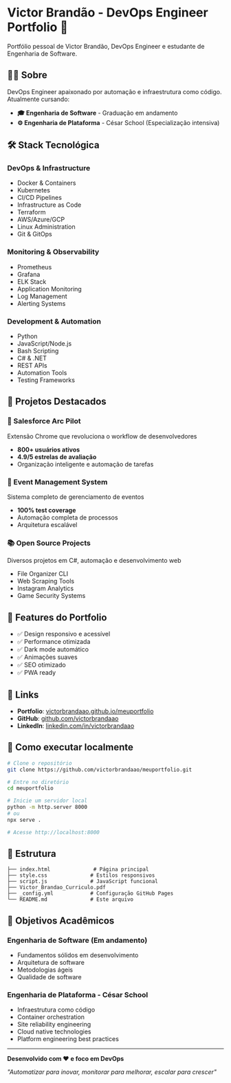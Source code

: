 # Victor Brandão - DevOps Engineer Portfolio 🚀

Portfólio pessoal de Victor Brandão, DevOps Engineer e estudante de Engenharia de Software.

## 👨‍💻 Sobre

DevOps Engineer apaixonado por automação e infraestrutura como código. Atualmente cursando:

- **🎓 Engenharia de Software** - Graduação em andamento
- **⚙️ Engenharia de Plataforma** - César School (Especialização intensiva)

## 🛠️ Stack Tecnológica

### DevOps & Infrastructure

- Docker & Containers
- Kubernetes
- CI/CD Pipelines
- Infrastructure as Code
- Terraform
- AWS/Azure/GCP
- Linux Administration
- Git & GitOps

### Monitoring & Observability

- Prometheus
- Grafana
- ELK Stack
- Application Monitoring
- Log Management
- Alerting Systems

### Development & Automation

- Python
- JavaScript/Node.js
- Bash Scripting
- C# & .NET
- REST APIs
- Automation Tools
- Testing Frameworks

## 🚀 Projetos Destacados

### 🔧 Salesforce Arc Pilot

Extensão Chrome que revoluciona o workflow de desenvolvedores

- **800+ usuários ativos**
- **4.9/5 estrelas de avaliação**
- Organização inteligente e automação de tarefas

### 🎯 Event Management System

Sistema completo de gerenciamento de eventos

- **100% test coverage**
- Automação completa de processos
- Arquitetura escalável

### 📚 Open Source Projects

Diversos projetos em C#, automação e desenvolvimento web

- File Organizer CLI
- Web Scraping Tools
- Instagram Analytics
- Game Security Systems

## 📱 Features do Portfolio

- ✅ Design responsivo e acessível
- ✅ Performance otimizada
- ✅ Dark mode automático
- ✅ Animações suaves
- ✅ SEO otimizado
- ✅ PWA ready

## 🔗 Links

- **Portfolio**: [victorbrandaao.github.io/meuportfolio](https://victorbrandaao.github.io/meuportfolio)
- **GitHub**: [github.com/victorbrandaao](https://github.com/victorbrandaao)
- **LinkedIn**: [linkedin.com/in/victorbrandaao](https://www.linkedin.com/in/victorbrandaao)

## 🚀 Como executar localmente

```bash
# Clone o repositório
git clone https://github.com/victorbrandaao/meuportfolio.git

# Entre no diretório
cd meuportfolio

# Inicie um servidor local
python -m http.server 8000
# ou
npx serve .

# Acesse http://localhost:8000
```

## 📂 Estrutura

```
├── index.html              # Página principal
├── style.css              # Estilos responsivos
├── script.js              # JavaScript funcional
├── Victor_Brandao_Curriculo.pdf
├── _config.yml            # Configuração GitHub Pages
└── README.md              # Este arquivo
```

## 🎯 Objetivos Acadêmicos

### Engenharia de Software (Em andamento)

- Fundamentos sólidos em desenvolvimento
- Arquitetura de software
- Metodologias ágeis
- Qualidade de software

### Engenharia de Plataforma - César School

- Infraestrutura como código
- Container orchestration
- Site reliability engineering
- Cloud native technologies
- Platform engineering best practices

---

**Desenvolvido com ❤️ e foco em DevOps**

_"Automatizar para inovar, monitorar para melhorar, escalar para crescer"_
